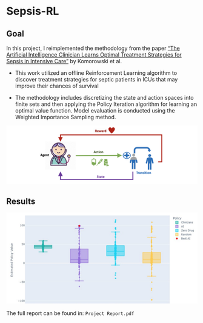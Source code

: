 # Sepsis-RL

## Goal

In this project, I reimplemented the methodology from the paper [“The Artificial Intelligence Clinician Learns Optimal Treatment Strategies for Sepsis in Intensive Care”](https://www.nature.com/articles/s41591-018-0213-5) by Komorowski et al. 

- This work utilized an offline Reinforcement Learning algorithm to discover treatment strategies for septic patients in ICUs that may improve their chances of survival

- The methodology includes discretizing the state and action spaces into finite sets and then applying the Policy Iteration algorithm for learning an optimal value function. Model evaluation is conducted using the Weighted Importance Sampling method.


![Sepsis-RL](https://github.com/OdedMous/Sepsis-RL/blob/main/images/RL%20framework.png)

## Results

![Sepsis-RL](https://github.com/OdedMous/Sepsis-RL/blob/main/images/Result1.png)


The full report can be found in: ```Project Report.pdf```
